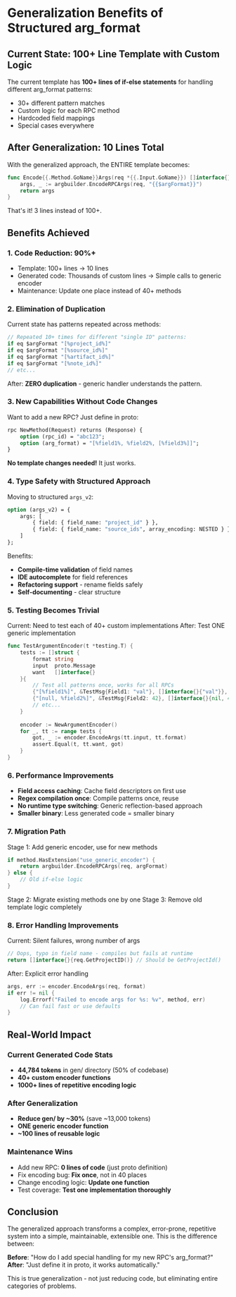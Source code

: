 # Generalization Benefits of Structured arg_format

## Current State: 100+ Line Template with Custom Logic

The current template has **100+ lines of if-else statements** for handling different arg_format patterns:
- 30+ different pattern matches
- Custom logic for each RPC method
- Hardcoded field mappings
- Special cases everywhere

## After Generalization: 10 Lines Total

With the generalized approach, the ENTIRE template becomes:

```go
func Encode{{.Method.GoName}}Args(req *{{.Input.GoName}}) []interface{} {
    args, _ := argbuilder.EncodeRPCArgs(req, "{{$argFormat}}")
    return args
}
```

That's it! 3 lines instead of 100+.

## Benefits Achieved

### 1. **Code Reduction: 90%+**
- Template: 100+ lines → 10 lines
- Generated code: Thousands of custom lines → Simple calls to generic encoder
- Maintenance: Update one place instead of 40+ methods

### 2. **Elimination of Duplication**
Current state has patterns repeated across methods:
```go
// Repeated 10+ times for different "single ID" patterns:
if eq $argFormat "[%project_id%]"
if eq $argFormat "[%source_id%]" 
if eq $argFormat "[%artifact_id%]"
if eq $argFormat "[%note_id%]"
// etc...
```

After: **ZERO duplication** - generic handler understands the pattern.

### 3. **New Capabilities Without Code Changes**

Want to add a new RPC? Just define in proto:
```protobuf
rpc NewMethod(Request) returns (Response) {
    option (rpc_id) = "abc123";
    option (arg_format) = "[%field1%, %field2%, [%field3%]]";
}
```

**No template changes needed!** It just works.

### 4. **Type Safety with Structured Approach**

Moving to structured `args_v2`:
```protobuf
option (args_v2) = {
    args: [
        { field: { field_name: "project_id" } },
        { field: { field_name: "source_ids", array_encoding: NESTED } }
    ]
};
```

Benefits:
- **Compile-time validation** of field names
- **IDE autocomplete** for field references
- **Refactoring support** - rename fields safely
- **Self-documenting** - clear structure

### 5. **Testing Becomes Trivial**

Current: Need to test each of 40+ custom implementations
After: Test ONE generic implementation

```go
func TestArgumentEncoder(t *testing.T) {
    tests := []struct {
        format string
        input  proto.Message
        want   []interface{}
    }{
        // Test all patterns once, works for all RPCs
        {"[%field1%]", &TestMsg{Field1: "val"}, []interface{}{"val"}},
        {"[null, %field2%]", &TestMsg{Field2: 42}, []interface{}{nil, 42}},
        // etc...
    }
    
    encoder := NewArgumentEncoder()
    for _, tt := range tests {
        got, _ := encoder.EncodeArgs(tt.input, tt.format)
        assert.Equal(t, tt.want, got)
    }
}
```

### 6. **Performance Improvements**

- **Field access caching**: Cache field descriptors on first use
- **Regex compilation once**: Compile patterns once, reuse
- **No runtime type switching**: Generic reflection-based approach
- **Smaller binary**: Less generated code = smaller binary

### 7. **Migration Path**

Stage 1: Add generic encoder, use for new methods
```go
if method.HasExtension("use_generic_encoder") {
    return argbuilder.EncodeRPCArgs(req, argFormat)
} else {
    // Old if-else logic
}
```

Stage 2: Migrate existing methods one by one
Stage 3: Remove old template logic completely

### 8. **Error Handling Improvements**

Current: Silent failures, wrong number of args
```go
// Oops, typo in field name - compiles but fails at runtime
return []interface{}{req.GetProjectID()} // Should be GetProjectId()
```

After: Explicit error handling
```go
args, err := encoder.EncodeArgs(req, format)
if err != nil {
    log.Errorf("Failed to encode args for %s: %v", method, err)
    // Can fail fast or use defaults
}
```

## Real-World Impact

### Current Generated Code Stats
- **44,784 tokens** in gen/ directory (50% of codebase)
- **40+ custom encoder functions**
- **1000+ lines of repetitive encoding logic**

### After Generalization
- **Reduce gen/ by ~30%** (save ~13,000 tokens)
- **ONE generic encoder function**
- **~100 lines of reusable logic**

### Maintenance Wins
- Add new RPC: **0 lines of code** (just proto definition)
- Fix encoding bug: **Fix once**, not in 40 places
- Change encoding logic: **Update one function**
- Test coverage: **Test one implementation thoroughly**

## Conclusion

The generalized approach transforms a complex, error-prone, repetitive system into a simple, maintainable, extensible one. This is the difference between:

**Before**: "How do I add special handling for my new RPC's arg_format?"
**After**: "Just define it in proto, it works automatically."

This is true generalization - not just reducing code, but eliminating entire categories of problems.
